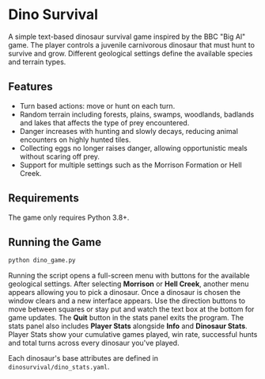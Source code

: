 # Dino Survival

A simple text-based dinosaur survival game inspired by the BBC "Big Al" game. The player controls a juvenile carnivorous dinosaur that must hunt to survive and grow. Different geological settings define the available species and terrain types.

## Features

- Turn based actions: move or hunt on each turn.
- Random terrain including forests, plains, swamps, woodlands, badlands and lakes that affects the type of prey encountered.
- Danger increases with hunting and slowly decays, reducing animal encounters on highly hunted tiles.
- Collecting eggs no longer raises danger, allowing opportunistic meals without scaring off prey.
- Support for multiple settings such as the Morrison Formation or Hell Creek.

## Requirements

The game only requires Python 3.8+.

## Running the Game

```bash
python dino_game.py
```

Running the script opens a full-screen menu with buttons for the available
geological settings. After selecting **Morrison** or **Hell Creek**, another
menu appears allowing you to pick a dinosaur. Once a dinosaur is chosen the
window clears and a new interface appears. Use the direction buttons to move
between squares or stay put and watch the text box at the bottom for game
updates. The **Quit** button in the stats panel exits the program.
The stats panel also includes **Player Stats** alongside **Info** and
**Dinosaur Stats**. Player Stats show your cumulative games played, win rate,
successful hunts and total turns across every dinosaur you've played.

Each dinosaur's base attributes are defined in `dinosurvival/dino_stats.yaml`.
